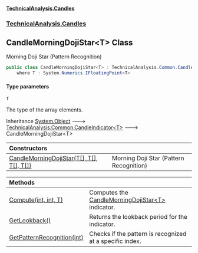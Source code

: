#### [TechnicalAnalysis\.Candles](Atypical.TechnicalAnalysis.Candles.md 'Atypical\.TechnicalAnalysis\.Candles')
### [TechnicalAnalysis\.Candles](Atypical.TechnicalAnalysis.Candles.md#TechnicalAnalysis.Candles 'TechnicalAnalysis\.Candles')

## CandleMorningDojiStar\<T\> Class

Morning Doji Star \(Pattern Recognition\)

```csharp
public class CandleMorningDojiStar<T> : TechnicalAnalysis.Common.CandleIndicator<T>
    where T : System.Numerics.IFloatingPoint<T>
```
#### Type parameters

<a name='TechnicalAnalysis.Candles.CandleMorningDojiStar_T_.T'></a>

`T`

The type of the array elements\.

Inheritance [System\.Object](https://docs.microsoft.com/en-us/dotnet/api/System.Object 'System\.Object') &#129106; [TechnicalAnalysis\.Common\.CandleIndicator&lt;](https://docs.microsoft.com/en-us/dotnet/api/TechnicalAnalysis.Common.CandleIndicator-1 'TechnicalAnalysis\.Common\.CandleIndicator\`1')[T](CandleMorningDojiStar_T_.md#TechnicalAnalysis.Candles.CandleMorningDojiStar_T_.T 'TechnicalAnalysis\.Candles\.CandleMorningDojiStar\<T\>\.T')[&gt;](https://docs.microsoft.com/en-us/dotnet/api/TechnicalAnalysis.Common.CandleIndicator-1 'TechnicalAnalysis\.Common\.CandleIndicator\`1') &#129106; CandleMorningDojiStar\<T\>

| Constructors | |
| :--- | :--- |
| [CandleMorningDojiStar\(T\[\], T\[\], T\[\], T\[\]\)](CandleMorningDojiStar_T_.CandleMorningDojiStar(T[],T[],T[],T[]).md 'TechnicalAnalysis\.Candles\.CandleMorningDojiStar\<T\>\.CandleMorningDojiStar\(T\[\], T\[\], T\[\], T\[\]\)') | Morning Doji Star \(Pattern Recognition\) |

| Methods | |
| :--- | :--- |
| [Compute\(int, int, T\)](CandleMorningDojiStar_T_.Compute(int,int,T).md 'TechnicalAnalysis\.Candles\.CandleMorningDojiStar\<T\>\.Compute\(int, int, T\)') | Computes the [CandleMorningDojiStar&lt;T&gt;](CandleMorningDojiStar_T_.md 'TechnicalAnalysis\.Candles\.CandleMorningDojiStar\<T\>') indicator\. |
| [GetLookback\(\)](CandleMorningDojiStar_T_.GetLookback().md 'TechnicalAnalysis\.Candles\.CandleMorningDojiStar\<T\>\.GetLookback\(\)') | Returns the lookback period for the indicator\. |
| [GetPatternRecognition\(int\)](CandleMorningDojiStar_T_.GetPatternRecognition(int).md 'TechnicalAnalysis\.Candles\.CandleMorningDojiStar\<T\>\.GetPatternRecognition\(int\)') | Checks if the pattern is recognized at a specific index\. |

